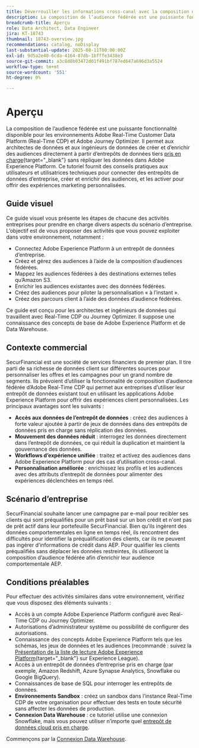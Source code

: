 ```yaml
---
title: Déverrouiller les informations cross-canal avec la composition d’audiences fédérées
description: La composition de l’audience fédérée est une puissante fonctionnalité qui permet aux architectes et aux ingénieurs de données de créer et d’enrichir des audiences directement à partir d’entrepôts de données tiers.
breadcrumb-title: Aperçu
role: Data Architect, Data Engineer
jira: KT-18743
thumbnail: 18743-overview.jpg
recommendations: catalog, noDisplay
last-substantial-update: 2025-08-11T00:00:00Z
exl-id: 9d5a2e40-6cda-4164-87db-1bfffe3438e3
source-git-commit: a3c8d8b03472d01f491bf787ed647a696d3a5524
workflow-type: tm+mt
source-wordcount: '551'
ht-degree: 0%

---
```


# Aperçu

La composition de l’audience fédérée est une puissante fonctionnalité disponible pour les environnements Adobe Real-Time Customer Data Platform (Real-Time CDP) et Adobe Journey Optimizer. Il permet aux architectes de données et aux ingénieurs de données de créer et d’enrichir des audiences directement à partir d’entrepôts de données tiers [pris en charge](https://experienceleague.adobe.com/fr/docs/federated-audience-composition/using/start/access-prerequisites){target="_blank"} sans répliquer les données dans Adobe Experience Platform. Ce tutoriel fournit des conseils pratiques aux utilisateurs et utilisatrices techniques pour connecter des entrepôts de données d’entreprise, créer et enrichir des audiences, et les activer pour offrir des expériences marketing personnalisées.

## Guide visuel

Ce guide visuel vous présente les étapes de chacune des activités entreprises pour prendre en charge divers aspects du scénario d’entreprise. L’objectif est de vous proposer des activités que vous pouvez exploiter dans votre environnement, notamment :

- Connectez Adobe Experience Platform à un entrepôt de données d’entreprise.
- Créez et gérez des audiences à l’aide de la composition d’audiences fédérées.
- Mappez les audiences fédérées à des destinations externes telles qu’Amazon S3.
- Enrichir les audiences existantes avec des données fédérées.
- Créez des audiences pour piloter la personnalisation « à l’instant ».
- Créez des parcours client à l’aide des données d’audience fédérées.

Ce guide est conçu pour les architectes et ingénieurs de données qui travaillent avec Real-Time CDP ou Journey Optimizer. Il suppose une connaissance des concepts de base de Adobe Experience Platform et de Data Warehouse.

## Contexte commercial

SecurFinancial est une société de services financiers de premier plan. Il tire parti de sa richesse de données client sur différentes sources pour personnaliser les offres et les campagnes pour un grand nombre de segments. Ils prévoient d’utiliser la fonctionnalité de composition d’audience fédérée d’Adobe Real-Time CDP qui permet aux entreprises d’utiliser leur entrepôt de données existant tout en utilisant les applications Adobe Experience Platform pour offrir des expériences client personnalisées. Les principaux avantages sont les suivants :

- **Accès aux données de l’entrepôt de données** : créez des audiences à forte valeur ajoutée à partir de jeux de données dans des entrepôts de données pris en charge sans réplication des données.
- **Mouvement des données réduit** : interrogez les données directement dans l’entrepôt de données, ce qui réduit la duplication et maintient la gouvernance des données.
- **Workflows d’expérience unifiée** : traitez et activez des audiences dans Adobe Experience Platform pour des cas d’utilisation cross-canal.
- **Personnalisation améliorée** : enrichissez les profils et les audiences avec des attributs d’entrepôt de données pour alimenter des expériences déclenchées en temps réel.

## Scénario d’entreprise

SecurFinancial souhaite lancer une campagne par e-mail pour recibler ses clients qui sont préqualifiés pour un prêt basé sur un bon crédit et n&#39;ont pas de prêt actif dans leur portefeuille SecurFinancial. Bien qu’ils ingèrent des données comportementales en ligne en temps réel, ils rencontrent des difficultés pour identifier la préqualification des clients, car ils ne peuvent pas ingérer d’informations de crédit dans AEP. Pour qualifier les clients préqualifiés sans déplacer les données restreintes, ils utiliseront la composition d’audience fédérée afin d’enrichir leur audience comportementale AEP.

## Conditions préalables

Pour effectuer des activités similaires dans votre environnement, vérifiez que vous disposez des éléments suivants :

- Accès à un compte Adobe Experience Platform configuré avec Real-Time CDP ou Journey Optimizer.
- Autorisations d’administrateur système ou possibilité de configurer des autorisations.
- Connaissance des concepts Adobe Experience Platform tels que les schémas, les jeux de données et les audiences (recommandé : suivez la [Présentation de la liste de lecture Adobe Experience Platform](https://experienceleague.adobe.com/fr/playlists/experience-platform-introduction?lang=en){target="_blank"} sur Experience League).
- Accès à un entrepôt de données d’entreprise pris en charge (par exemple, Amazon Redshift, Azure Synapse Analytics, Snowflake ou Google BigQuery).
- Connaissances de base de SQL pour interroger les entrepôts de données.
- **Environnements Sandbox** : créez un sandbox dans l’instance Real-Time CDP de votre organisation pour effectuer des tests en toute sécurité sans affecter les données de production.
- **Connexion Data Warehouse** : ce tutoriel utilise une connexion Snowflake, mais vous pouvez utiliser n’importe quel [entrepôt de données cloud pris en charge](https://experienceleague.adobe.com/fr/docs/federated-audience-composition/using/start/access-prerequisites).

Commençons par la [Connexion Data Warehouse](data-warehouse-connection.md).
